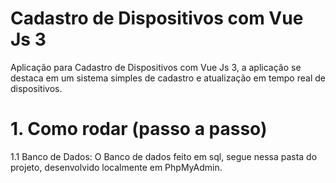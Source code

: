 # Cadastro de Dispositivos com Vue Js 3
Aplicação para Cadastro de Dispositivos com Vue Js 3, a aplicação se destaca em um sistema simples de cadastro e atualização em tempo real de dispositivos.

# 1. Como rodar (passo a passo)
1.1 Banco de Dados:
O Banco de dados feito em sql, segue nessa pasta do projeto, desenvolvido localmente em PhpMyAdmin.
